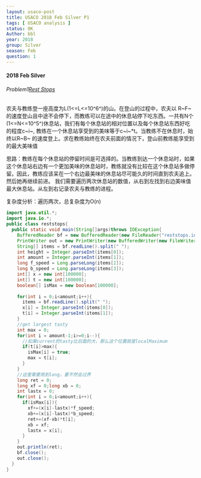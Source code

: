 ```yaml
---
layout: usaco-post
title: USACO 2018 Feb Silver P1
tags: [ USACO analysis ]
status: OK
Author: bbl
year: 2018
group: Silver
season: Feb
question: 1
---
```




#### 2018 Feb Silver

###### Problem1[Rest Stops](http://www.usaco.org/index.php?page=viewproblem2&cpid=810&lang=en)

农夫与教练登一座高度为L(1<=L<=10^6^)的山。在登山的过程中，农夫以 R~F~ 的速度登山且中途不会停下，而教练可以在途中的休息站停下吃东西。一共有N个(1<=N<=10^5^)休息站，我们有每个休息站的相对位置以及每个休息站东西好吃的程度c~i~, 教练在一个休息站享受到的美味等于c~i~*t。当教练不在休息时，始终以R~B~ 的速度登上。求在教练始终在农夫前面的情况下，登山前教练能享受到的最大美味值

思路：教练在每个休息站的停留时间是可选择的。当教练到达一个休息站时，如果这个休息站右边有一个更加美味的休息站时，教练就没有比较在这个休息站多做停留。因此，教练应该呆在一个右边最美味的休息站尽可能久的时间直到农夫追上。然后她再继续前进。
我们需要遍历两次休息站的数值，从右到左找到右边美味值最大休息站。从左到右记录农夫与教练的进程。

复杂度分析：遍历两次，总复杂度为O(n)

```java
import java.util.*;
import java.io.*;
public class reststops{
  public static void main(String[]args)throws IOException{
    BufferedReader bf = new BufferedReader(new FileReader("reststops.in"));
    PrintWriter out = new PrintWriter(new BufferedWriter(new FileWriter("reststops.out")));
    String[] items = bf.readLine().split(" ");
    int height = Integer.parseInt(items[0]);
    int amount = Integer.parseInt(items[1]);
    long f_speed = Long.parseLong(items[2]);
    long b_speed = Long.parseLong(items[3]);
    int[] x = new int[100000];
    int[] t = new int[100000];
    boolean[] isMax = new boolean[100000];
    
    for(int i = 0;i<amount;i++){
      items = bf.readLine().split(" ");
      x[i] = Integer.parseInt(items[0]);
      t[i] = Integer.parseInt(items[1]);
    }
    //get largest tasty
    int max = 0;
    for(int i = amount-1;i>=0;i--){
      //如果current的tasty比后面的大，那么这个位置就是localMaximum
      if(t[i]>max){
        isMax[i] = true;
        max = t[i];
      }
    }
    //这里需要用到long，要不然会过界
    long ret = 0;
    long xf = 0;long xb = 0;
    int lastx = 0;
    for(int i = 0;i<amount;i++){
      if(isMax[i]){
        xf+=(x[i]-lastx)*f_speed;
        xb+=(x[i]-lastx)*b_speed;
        ret+=(xf-xb)*t[i];
        xb = xf;
        lastx = x[i];
      }
    }
    out.println(ret);
    bf.close();
    out.close();
  }
}
```



